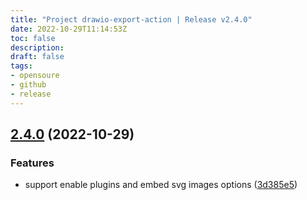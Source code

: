 ```yaml
---
title: "Project drawio-export-action | Release v2.4.0"
date: 2022-10-29T11:14:53Z
toc: false
description: 
draft: false
tags:
- opensoure
- github
- release
---
```

## [2.4.0](https://github.com/rlespinasse/drawio-export-action/compare/v2.3.1...v2.4.0) (2022-10-29)


### Features

* support enable plugins and embed svg images options ([3d385e5](https://github.com/rlespinasse/drawio-export-action/commit/3d385e55ec2a22d2ac4871a7a557388ba67108d2))



